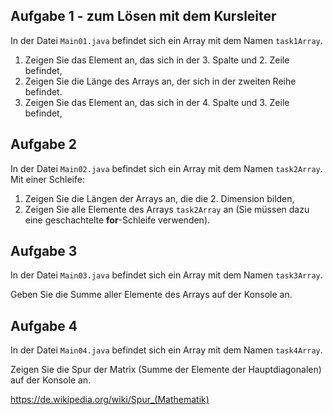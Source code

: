 ## Aufgabe 1 - zum Lösen mit dem Kursleiter

In der Datei `Main01.java` befindet sich ein Array mit dem Namen `task1Array`.

1. Zeigen Sie das Element an, das sich in der 3. Spalte und 2. Zeile befindet,
2. Zeigen Sie die Länge des Arrays an, der sich in der zweiten Reihe befindet.
3. Zeigen Sie das Element an, das sich in der 4. Spalte und 3. Zeile befindet,


## Aufgabe 2

In der Datei `Main02.java` befindet sich ein Array mit dem Namen `task2Array`. Mit einer Schleife:

1. Zeigen Sie die Längen der Arrays an, die die 2. Dimension bilden,
2. Zeigen Sie alle Elemente des Arrays `task2Array` an (Sie müssen dazu eine geschachtelte **for**-Schleife verwenden).


## Aufgabe 3

In der Datei `Main03.java` befindet sich ein Array mit dem Namen `task3Array`. 

Geben Sie die Summe aller Elemente des Arrays auf der Konsole an.


## Aufgabe 4

In der Datei `Main04.java` befindet sich ein Array mit dem Namen `task4Array`.

Zeigen Sie die Spur der Matrix (Summe der Elemente der Hauptdiagonalen) auf der Konsole an.

https://de.wikipedia.org/wiki/Spur_(Mathematik)
